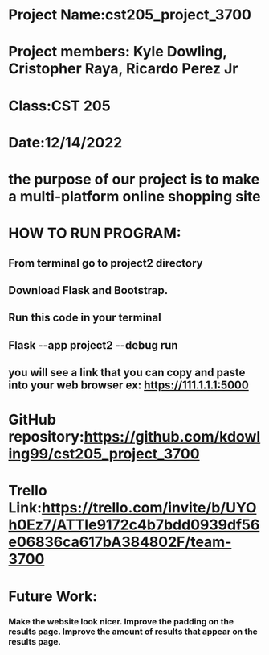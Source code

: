 # Project Name:cst205_project_3700
# Project members: Kyle Dowling, Cristopher Raya, Ricardo Perez Jr
# Class:CST 205
# Date:12/14/2022
# the purpose of our project is to make a multi-platform online shopping site
# HOW TO RUN PROGRAM:
## From terminal go to project2 directory
## Download Flask and Bootstrap.
## Run this code in your terminal
## Flask --app project2 --debug run
## you will see a link that you can copy and paste into your web browser ex: https://111.1.1.1:5000
# GitHub repository:https://github.com/kdowling99/cst205_project_3700
# Trello Link:https://trello.com/invite/b/UYOh0Ez7/ATTIe9172c4b7bdd0939df56e06836ca617bA384802F/team-3700
# Future Work:
### Make the website look nicer. Improve the padding on the results page. Improve the amount of results that appear on the results page.
